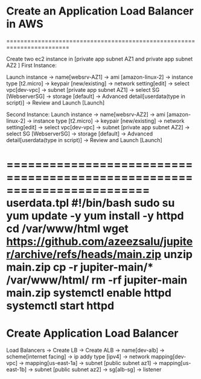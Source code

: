 # Create an Application Load Balancer in AWS
========================================================================

Create two ec2 instance in [private app subnet AZ1 and private app subnet AZ2 ]
First Instance:

Launch instance -> name[websrv-AZ1] -> ami [amazon-linux-2] -> instance type [t2.micro] -> keypair [new/existing] -> network setting[edit] -> 
select vpc[dev-vpc] -> subnet [private app subnet AZ1] -> select SG [WebserverSG] -> storage [default] -> Advanced detail[userdata(type in script)] ->  Review and Launch [Launch]

Second Instance:
Launch instance -> name[websrv-AZ2] -> ami [amazon-linux-2] -> instance type [t2.micro] -> keypair [new/existing] -> network setting[edit] -> select vpc[dev-vpc] -> subnet [private app subnet AZ2] ->
select SG [WebserverSG] -> storage [default] -> Advanced detail[userdata(type in script)] ->  Review and Launch [Launch]


========================================================================
userdata.tpl
#!/bin/bash
sudo su
yum update -y
yum install -y httpd
cd /var/www/html
wget https://github.com/azeezsalu/jupiter/archive/refs/heads/main.zip
unzip main.zip
cp -r jupiter-main/* /var/www/html/
rm -rf jupiter-main main.zip
systemctl enable httpd 
systemctl start httpd
============================================================================

# Create Application Load Balancer
Load Balancers -> 
Create LB ->
Create ALB -> name[dev-alb] -> 
scheme[internet facing] -> 
ip addy type [ipv4] ->
network mapping[dev-vpc] -> mapping[us-east-1a] -> subnet [public subnet az1] ->
 mapping[us-east-1b] -> subnet [public subnet az2] -> sg[alb-sg] -> listener
